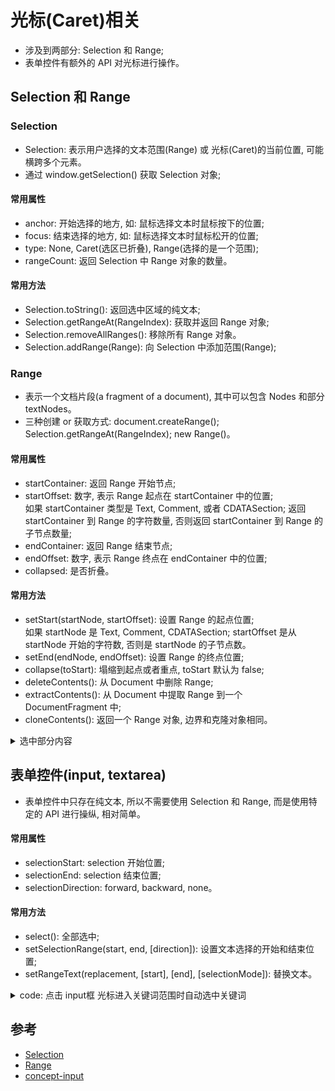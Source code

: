 # 光标(Caret)相关
- 涉及到两部分: Selection 和 Range;
- 表单控件有额外的 API 对光标进行操作。

## Selection 和 Range
### Selection
- Selection: 表示用户选择的文本范围(Range) 或 光标(Caret)的当前位置, 可能横跨多个元素。
- 通过 window.getSelection() 获取 Selection 对象;
#### 常用属性
- anchor: 开始选择的地方, 如: 鼠标选择文本时鼠标按下的位置;
- focus: 结束选择的地方, 如: 鼠标选择文本时鼠标松开的位置;
- type: None, Caret(选区已折叠), Range(选择的是一个范围);
- rangeCount: 返回 Selection 中 Range 对象的数量。
#### 常用方法
- Selection.toString(): 返回选中区域的纯文本;
- Selection.getRangeAt(RangeIndex): 获取并返回 Range 对象;
- Selection.removeAllRanges(): 移除所有 Range 对象。
- Selection.addRange(Range): 向 Selection 中添加范围(Range);

### Range
- 表示一个文档片段(a fragment of a document), 其中可以包含 Nodes 和部分 textNodes。
- 三种创建 or 获取方式: document.createRange(); Selection.getRangeAt(RangeIndex); new Range()。
#### 常用属性
- startContainer: 返回 Range 开始节点;
- startOffset: 数字, 表示 Range 起点在 startContainer 中的位置;  
  如果 startContainer 类型是 Text, Comment, 或者 CDATASection; 返回 startContainer 到 Range 的字符数量, 否则返回 startContainer 到 Range 的子节点数量;
- endContainer: 返回 Range 结束节点;
- endOffset: 数字, 表示 Range 终点在 endContainer 中的位置;
- collapsed: 是否折叠。
#### 常用方法
- setStart(startNode, startOffset): 设置 Range 的起点位置;  
  如果 startNode  是 Text, Comment, CDATASection; startOffset 是从 startNode 开始的字符数, 否则是 startNode 的子节点数。
- setEnd(endNode, endOffset): 设置 Range 的终点位置;
- collapse(toStart): 塌缩到起点或者重点, toStart 默认为 false;
- deleteContents(): 从 Document 中删除 Range;
- extractContents(): 从 Document 中提取 Range 到一个 DocumentFragment 中;
- cloneContents(): 返回一个 Range 对象, 边界和克隆对象相同。

<details>
<Summary>
  选中部分内容
</Summary>
<br>

```javascript
  const selection = window.getSelection();

  function pickOnFn() {  // JS选中部分内容
    const range = document.createRange();
    const paragraphs = document.querySelectorAll('p');

    selection.removeAllRanges();
    range.setStart(paragraphs[0].childNodes[0], 6);
    range.setEnd(paragraphs[1], paragraphs[1].childNodes.length);
    console.info(range);
    selection.addRange(range);
  }

  function collapseFn() {  // 折叠到起点, contenteditable 时可以查看。
    const range = selection.getRangeAt(0);

    range.collapse(true);
    console.info(range);
    selection.removeAllRanges();
    selection.addRange(range);
  }

  function toStringFn() {  // 获取选中部分纯文本
    const str = selection.toString();
    console.info(str);
  }

  function cloneContentsFn() {  // 复制 Range, Range: documentFragment。
    const range = selection.getRangeAt(0);
    const content = range.cloneContents();

    console.dir(content);
    result.appendChild(content);
  }
```
</details>


## 表单控件(input, textarea)
- 表单控件中只存在纯文本, 所以不需要使用 Selection 和 Range, 而是使用特定的 API 进行操纵, 相对简单。
#### 常用属性
- selectionStart: selection 开始位置;
- selectionEnd: selection 结束位置;
- selectionDirection: forward, backward, none。
#### 常用方法
- select(): 全部选中;
- setSelectionRange(start, end, \[direction]): 设置文本选择的开始和结束位置;
- setRangeText(replacement, \[start], \[end], \[selectionMode]): 替换文本。

<details>
<Summary>
  code: 点击 input框 光标进入关键词范围时自动选中关键词
</Summary>
<br>

```javascript
  const input = document.getElementById('input');

  function focusHandler(e) {
    const keyWord = 'input';
    const target = e.target;
    const selectionStart = target.selectionStart;
    const selectionEnd = target.selectionEnd;
    const reg = new RegExp(keyWord, 'g');
    let exec;
    let info = {};

    console.info('input selectionStart: ' + selectionStart);
    console.info('input selectionEnd: ' + selectionEnd);
    console.info('input selectionDirection : ' + target.selectionDirection);

    while ((exec = reg.exec(target.value)) !== null) {
      const matched = exec[0];
      const startIndex = exec.index;
      const endIndex = startIndex + matched.length;

      if(selectionStart >= startIndex && selectionEnd <= endIndex) {
        info = {
          matched,
          startIndex,
          endIndex,
        };
        break;
      }
    }

    console.info(info);

    if (selectionStart === info.startIndex && selectionEnd === info.endIndex) {
      input.setSelectionRange(info.endIndex, info.endIndex);
      return;
    }

    if (selectionStart >= info.startIndex && selectionEnd <= info.endIndex) {
      input.setSelectionRange(info.startIndex, info.endIndex);
    }
  }

  input.addEventListener('click', focusHandler);
```
</details>

## 参考
- [Selection](https://developer.mozilla.org/zh-CN/docs/Web/API/Selection)
- [Range](https://developer.mozilla.org/en-US/docs/Web/API/Range)
- [concept-input](https://html.spec.whatwg.org/multipage/input.html#concept-input-apply)
